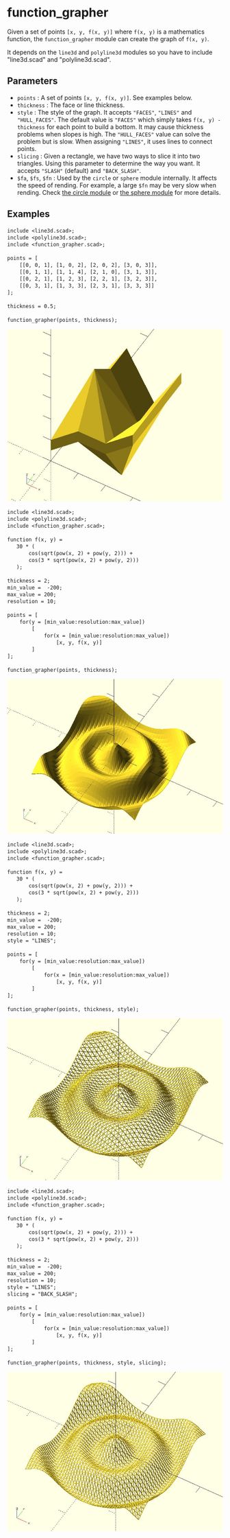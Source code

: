 # function_grapher

Given a set of points `[x, y, f(x, y)]` where `f(x, y)` is a mathematics function, the `function_grapher` module can create the graph of `f(x, y)`.

It depends on the `line3d` and `polyline3d` modules so you have to include "line3d.scad" and "polyline3d.scad".

## Parameters

- `points` : A set of points `[x, y, f(x, y)]`. See examples below.
- `thickness` : The face or line thickness.
- `style` : The style of the graph. It accepts `"FACES"`, `"LINES"` and `"HULL_FACES"`. The default value is `"FACES"` which simply takes `f(x, y) - thickness` for each point to build a bottom. It may cause thickness problems when slopes is high. The `"HULL_FACES"` value can solve the problem but is slow. When assigning `"LINES"`, it uses lines to connect points.
- `slicing` : Given a rectangle, we have two ways to slice it into two triangles. Using this parameter to determine the way you want. It accepts `"SLASH"` (default) and `"BACK_SLASH"`.
- `$fa`, `$fs`, `$fn` : Used by the `circle` or `sphere` module internally. It affects the speed of rending. For example, a large `$fn` may be very slow when rending. Check [the circle module](https://en.wikibooks.org/wiki/OpenSCAD_User_Manual/Using_the_2D_Subsystem#circle) or [the sphere module](https://en.wikibooks.org/wiki/OpenSCAD_User_Manual/Primitive_Solids#sphere) for more details. 

## Examples

	include <line3d.scad>;
	include <polyline3d.scad>;
	include <function_grapher.scad>;
	
	points = [
	    [[0, 0, 1], [1, 0, 2], [2, 0, 2], [3, 0, 3]],
	    [[0, 1, 1], [1, 1, 4], [2, 1, 0], [3, 1, 3]],
	    [[0, 2, 1], [1, 2, 3], [2, 2, 1], [3, 2, 3]],
	    [[0, 3, 1], [1, 3, 3], [2, 3, 1], [3, 3, 3]]
	];
	
	thickness = 0.5;
	
	function_grapher(points, thickness);

![function_grapher](images/lib-function_grapher-1.JPG)

	include <line3d.scad>;
	include <polyline3d.scad>;
	include <function_grapher.scad>;
	
	function f(x, y) = 
	   30 * (
	       cos(sqrt(pow(x, 2) + pow(y, 2))) + 
	       cos(3 * sqrt(pow(x, 2) + pow(y, 2)))
	   );
	
	thickness = 2;
	min_value =  -200;
	max_value = 200;
	resolution = 10;
	
	points = [
	    for(y = [min_value:resolution:max_value])
	        [
	            for(x = [min_value:resolution:max_value]) 
	                [x, y, f(x, y)]
	        ]
	];
	
	function_grapher(points, thickness);

![function_grapher](images/lib-function_grapher-2.JPG)

	include <line3d.scad>;
	include <polyline3d.scad>;
	include <function_grapher.scad>;

	function f(x, y) = 
	   30 * (
	       cos(sqrt(pow(x, 2) + pow(y, 2))) + 
	       cos(3 * sqrt(pow(x, 2) + pow(y, 2)))
	   );
	
	thickness = 2;
	min_value =  -200;
	max_value = 200;
	resolution = 10;
	style = "LINES"; 
	
	points = [
	    for(y = [min_value:resolution:max_value])
	        [
	            for(x = [min_value:resolution:max_value]) 
	                [x, y, f(x, y)]
	        ]
	];
	
	function_grapher(points, thickness, style);

![function_grapher](images/lib-function_grapher-3.JPG)

	include <line3d.scad>;
	include <polyline3d.scad>;
	include <function_grapher.scad>;

	function f(x, y) = 
	   30 * (
	       cos(sqrt(pow(x, 2) + pow(y, 2))) + 
	       cos(3 * sqrt(pow(x, 2) + pow(y, 2)))
	   );
	
	thickness = 2;
	min_value =  -200;
	max_value = 200;
	resolution = 10;
	style = "LINES"; 
	slicing = "BACK_SLASH";
	
	points = [
	    for(y = [min_value:resolution:max_value])
	        [
	            for(x = [min_value:resolution:max_value]) 
	                [x, y, f(x, y)]
	        ]
	];
	
	function_grapher(points, thickness, style, slicing);

![function_grapher](images/lib-function_grapher-4.JPG)